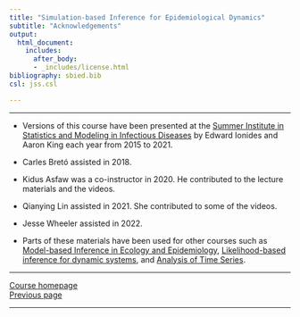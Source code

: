 ```yaml
---
title: "Simulation-based Inference for Epidemiological Dynamics"
subtitle: "Acknowledgements"
output:
  html_document:
    includes:
      after_body:
      - _includes/license.html
bibliography: sbied.bib
csl: jss.csl

---
```


---------------------

- Versions of this course have been presented at the [Summer Institute in Statistics and Modeling in Infectious Diseases](https://www.biostat.washington.edu/suminst/sismid/) by Edward Ionides and Aaron King each year from 2015 to 2021.

- Carles Bret&oacute; assisted in 2018.

- Kidus Asfaw was a co-instructor in 2020.
  He contributed to the lecture materials and the videos.
  
- Qianying Lin assisted in 2021.
  She contributed to some of the videos.

- Jesse Wheeler assisted in 2022.

- Parts of these materials have been used for other courses such as [Model-based Inference in Ecology and Epidemiology](https://kingaa.github.io/short-course/), [Likelihood-based inference for dynamic systems](https://ionides.github.io/talks/upenn/), and [Analysis of Time Series](https://ionides.github.io/531w22/).

---------------------

[Course homepage](https://kingaa.github.io/sbied/)  
<a href="#" onclick="goBack()">Previous page</a>  

---------------------

<script>
function goBack() {
  window.history.back();
}
</script>
